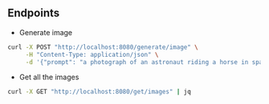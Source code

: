 ## Endpoints

- Generate image 
```bash
curl -X POST "http://localhost:8080/generate/image" \
     -H "Content-Type: application/json" \
     -d '{"prompt": "a photograph of an astronaut riding a horse in space"}'
```

- Get all the images
```bash
curl -X GET "http://localhost:8080/get/images" | jq
```

